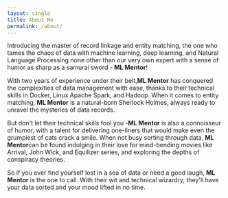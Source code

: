 ```yaml
---
layout: single
title: About Me
permalink: /about/
---
```

Introducing the master of record linkage and entity matching, the one who tames the chaos of 
data with machine learning, deep learning, and Natural Language Processing
none other than our very own expert with a sense of humor as sharp as a samurai sword - **ML Mentor**!

With two years of experience under their belt,**ML Mentor** has conquered the complexities of data management with ease, 
thanks to their technical skills in Docker, Linux Apache Spark, and Hadoop. When it comes to entity matching,
**ML Mentor** is a natural-born Sherlock Holmes, always ready to unravel the mysteries of data records.

But don't let their technical skills fool you -**ML Mentor** is also a connoisseur of humor, with a talent 
for delivering one-liners that would make even the grumpiest of cats crack a smile. When not busy sorting through data, **ML Mentor**can be found indulging 
in their love for mind-bending movies like Arrival, John Wick, and Equilizer series, and exploring the depths of conspiracy theories.

So if you ever find yourself lost in a sea of data or need a good laugh, **ML Mentor** is the one to call. 
With their wit and technical wizardry, they'll have your data sorted and your mood lifted in no time.
